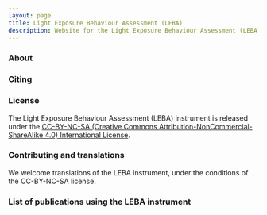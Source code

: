 ```yaml
---
layout: page
title: Light Exposure Behaviour Assessment (LEBA)
description: Website for the Light Exposure Behaviour Assessment (LEBA) instrument
---
```


### About

### Citing

### License

The Light Exposure Behaviour Assessment (LEBA) instrument is released under the [CC-BY-NC-SA (Creative Commons Attribution-NonCommercial-ShareAlike 4.0) International License](https://creativecommons.org/licenses/by-nc-sa/4.0/).

### Contributing and translations

We welcome translations of the LEBA instrument, under the conditions of the CC-BY-NC-SA license.

### List of publications using the LEBA instrument
